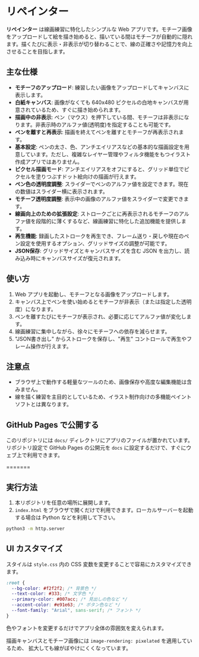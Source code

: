 # リペインター

**リペインター** は線画練習に特化したシンプルな Web アプリです。モチーフ画像をアップロードして絵を描き始めると、描いている間はモチーフが自動的に隠れます。描くたびに表示・非表示が切り替わることで、線の正確さや記憶力を向上させることを目指します。

## 主な仕様

- **モチーフのアップロード**: 練習したい画像をアップロードしてキャンバスに表示します。
- **白紙キャンバス**: 画像がなくても 640x480 ピクセルの白地キャンバスが用意されているため、すぐに描き始められます。
- **描画中の非表示**: ペン（マウス）を押下している間、モチーフは非表示になります。非表示時のアルファ値(透明度)を指定することも可能です。
- **ペンを離すと再表示**: 描画を終えてペンを離すとモチーフが再表示されます。
- **基本設定**: ペンの太さ、色、アンチエイリアスなどの基本的な描画設定を用意しています。ただし、複雑なレイヤー管理やフィルタ機能をもつイラスト作成アプリではありません。
- **ピクセル描画モード**: アンチエイリアスをオフにすると、グリッド単位でピクセルを塗りつぶすドット絵向けの描画が行えます。
- **ペン色の透明度調整**: スライダーでペンのアルファ値を設定できます。現在の数値はスライダー横に表示されます。
- **モチーフ透明度調整**: 表示中の画像のアルファ値をスライダーで変更できます。
- **線画向上のための拡張設定**: ストロークごとに再表示されるモチーフのアルファ値を段階的に薄くするなど、線画練習に特化した追加機能を提供します。
- **再生機能**: 録画したストロークを再生でき、フレーム送り・戻しや現在のペン設定を使用するオプション、グリッドサイズの調整が可能です。
- **JSON保存**: グリッドサイズとキャンバスサイズを含む JSON を出力し、読み込み時にキャンバスサイズが復元されます。

## 使い方

1. Web アプリを起動し、モチーフとなる画像をアップロードします。
2. キャンバス上でペンを使い始めるとモチーフが非表示（または指定した透明度）になります。
3. ペンを離すたびにモチーフが表示され、必要に応じてアルファ値が変化します。
4. 線画練習に集中しながら、徐々にモチーフへの依存を減らせます。
5. "JSON書き出し" からストロークを保存し、"再生" コントロールで再生やフレーム操作が行えます。

## 注意点

- ブラウザ上で動作する軽量なツールのため、画像保存や高度な編集機能は含みません。
- 線を描く練習を主目的としているため、イラスト制作向けの多機能ペイントソフトとは異なります。

## GitHub Pages で公開する

このリポジトリには `docs/` ディレクトリにアプリのファイルが置かれています。リポジトリ設定で GitHub Pages の公開元を `docs` に設定するだけで、すぐにウェブ上で利用できます。

=======

## 実行方法

1. 本リポジトリを任意の場所に展開します。
2. `index.html` をブラウザで開くだけで利用できます。ローカルサーバーを起動する場合は Python などを利用して下さい。

```bash
python3 -m http.server
```

## UI カスタマイズ

スタイルは `style.css` 内の CSS 変数を変更することで容易にカスタマイズできます。

```css
:root {
  --bg-color: #f2f2f2; /* 背景色 */
  --text-color: #333; /* 文字色 */
  --primary-color: #007acc; /* 見出しの色など */
  --accent-color: #e91e63; /* ボタン色など */
  --font-family: "Arial", sans-serif; /* フォント */
}
```

色やフォントを変更するだけでアプリ全体の雰囲気を変えられます。

描画キャンバスとモチーフ画像には `image-rendering: pixelated` を適用しているため、
拡大しても線がぼやけにくくなっています。
